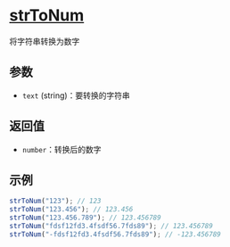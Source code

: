 # [strToNum](../../../src/string/strtonum.ts)

将字符串转换为数字

## 参数

- `text` (string)：要转换的字符串

## 返回值

- `number`：转换后的数字

## 示例

```js
strToNum("123"); // 123
strToNum("123.456"); // 123.456
strToNum("123.456.789"); // 123.456789
strToNum("fdsf12fd3.4fsdf56.7fds89"); // 123.456789
strToNum("-fdsf12fd3.4fsdf56.7fds89"); // -123.456789
```
